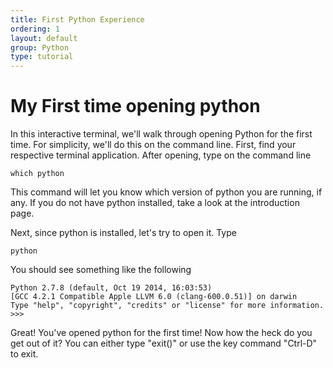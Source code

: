 ```yaml
---
title: First Python Experience
ordering: 1
layout: default
group: Python
type: tutorial
---
```


# My First time opening python

In this interactive terminal, we'll walk through opening Python for the
first time. For simplicity, we'll do this on the command line. First,
find your respective terminal application. After opening, type on the command
line

```
which python
```

This command will let you know which version of python you are running, if any.
If you do not have python installed, take a look at the introduction page.

Next, since python is installed, let's try to open it. Type

```
python
```
You should see something like the following

```
Python 2.7.8 (default, Oct 19 2014, 16:03:53) 
[GCC 4.2.1 Compatible Apple LLVM 6.0 (clang-600.0.51)] on darwin
Type "help", "copyright", "credits" or "license" for more information.
>>>
```

Great! You've opened python for the first time! Now how the heck do you get
out of it? You can either type "exit()" or use the key command "Ctrl-D" to exit.